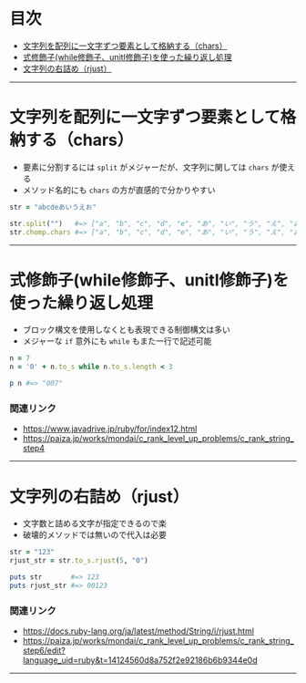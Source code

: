# 目次
- [文字列を配列に一文字ずつ要素として格納する（chars）](#文字列を配列に一文字ずつ要素として格納する（chars）)
- [式修飾子(while修飾子、unitl修飾子)を使った繰り返し処理](#式修飾子(while修飾子、unitl修飾子)を使った繰り返し処理)
- [文字列の右詰め（rjust）](#文字列の右詰め（rjust）)

---

# 文字列を配列に一文字ずつ要素として格納する（chars）
* 要素に分割するには `split` がメジャーだが、文字列に関しては `chars` が使える
* メソッド名的にも `chars` の方が直感的で分かりやすい

```ruby
str = "abcdeあいうえお"

str.split("")   #=> ["a", "b", "c", "d", "e", "あ", "い", "う", "え", "お"]
str.chomp.chars #=> ["a", "b", "c", "d", "e", "あ", "い", "う", "え", "お"]
```

---

# 式修飾子(while修飾子、unitl修飾子)を使った繰り返し処理
* ブロック構文を使用しなくとも表現できる制御構文は多い
* メジャーな `if` 意外にも `while` もまた一行で記述可能

```ruby
n = 7
n = '0' + n.to_s while n.to_s.length < 3

p n #=> "007"
```

### 関連リンク
* https://www.javadrive.jp/ruby/for/index12.html
* https://paiza.jp/works/mondai/c_rank_level_up_problems/c_rank_string_step4

---

# 文字列の右詰め（rjust）
* 文字数と詰める文字が指定できるので楽
* 破壊的メソッドでは無いので代入は必要

```ruby
str = "123"
rjust_str = str.to_s.rjust(5, "0")

puts str       #=> 123
puts rjust_str #=> 00123
```

### 関連リンク
* https://docs.ruby-lang.org/ja/latest/method/String/i/rjust.html
* https://paiza.jp/works/mondai/c_rank_level_up_problems/c_rank_string_step6/edit?language_uid=ruby&t=14124560d8a752f2e92186b6b9344e0d

---


